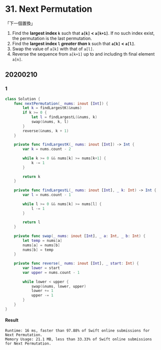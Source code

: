 # 31. Next Permutation

「下一個置換」

1. Find the **largest index `k`** such that **`a[k]` < `a[k+1]`**. If no such index exist, the permutation is the last permutation.
2. Find the **largest index `l` *greater than* `k`** such that **`a[k]` < `a[l]`**.
3. Swap the value of `a[k]` with that of `a[l]`.
4. Reverse the sequence from `a[k+1]` up to and including th final element `a[n]`.

## 20200210

### 1

``` swift
class Solution {
    func nextPermutation(_ nums: inout [Int]) {
        let k = findLargestK(&nums)
        if k >= 0 {
            let l = findLargestL(&nums, k)
            swap(&nums, k, l)
        }
        reverse(&nums, k + 1)
    }
    
    private func findLargestK(_ nums: inout [Int]) -> Int {
        var k = nums.count - 2
        
        while k >= 0 && nums[k] >= nums[k+1] {
            k -= 1
        }
        
        return k
    }
    
    private func findLargestL(_ nums: inout [Int], _ k: Int) -> Int {
        var l = nums.count - 1
        
        while l >= 0 && nums[k] >= nums[l] {
            l -= 1
        }
        
        return l
    }
    
    private func swap(_ nums: inout [Int], _ a: Int, _ b: Int) {
        let temp = nums[a]
        nums[a] = nums[b]
        nums[b] = temp
    }
    
    private func reverse(_ nums: inout [Int], _ start: Int) {
        var lower = start
        var upper = nums.count - 1
        
        while lower < upper {
            swap(&nums, lower, upper)
            lower += 1
            upper -= 1
        }
    }
}
```

#### Result

```
Runtime: 16 ms, faster than 97.88% of Swift online submissions for Next Permutation.
Memory Usage: 21.1 MB, less than 33.33% of Swift online submissions for Next Permutation.
```
